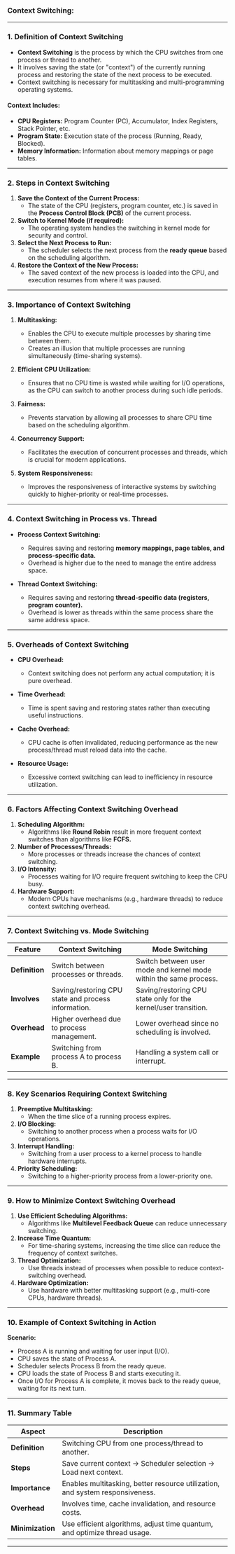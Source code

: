### **Context Switching:**

---

### **1. Definition of Context Switching**
- **Context Switching** is the process by which the CPU switches from one process or thread to another.  
- It involves saving the state (or "context") of the currently running process and restoring the state of the next process to be executed.
- Context switching is necessary for multitasking and multi-programming operating systems.

#### **Context Includes:**
- **CPU Registers:** Program Counter (PC), Accumulator, Index Registers, Stack Pointer, etc.
- **Program State:** Execution state of the process (Running, Ready, Blocked).
- **Memory Information:** Information about memory mappings or page tables.

---

### **2. Steps in Context Switching**
1. **Save the Context of the Current Process:**
   - The state of the CPU (registers, program counter, etc.) is saved in the **Process Control Block (PCB)** of the current process.
2. **Switch to Kernel Mode (if required):**
   - The operating system handles the switching in kernel mode for security and control.
3. **Select the Next Process to Run:**
   - The scheduler selects the next process from the **ready queue** based on the scheduling algorithm.
4. **Restore the Context of the New Process:**
   - The saved context of the new process is loaded into the CPU, and execution resumes from where it was paused.

---

### **3. Importance of Context Switching**
1. **Multitasking:**
   - Enables the CPU to execute multiple processes by sharing time between them.
   - Creates an illusion that multiple processes are running simultaneously (time-sharing systems).

2. **Efficient CPU Utilization:**
   - Ensures that no CPU time is wasted while waiting for I/O operations, as the CPU can switch to another process during such idle periods.

3. **Fairness:**
   - Prevents starvation by allowing all processes to share CPU time based on the scheduling algorithm.

4. **Concurrency Support:**
   - Facilitates the execution of concurrent processes and threads, which is crucial for modern applications.

5. **System Responsiveness:**
   - Improves the responsiveness of interactive systems by switching quickly to higher-priority or real-time processes.

---

### **4. Context Switching in Process vs. Thread**
- **Process Context Switching:**
  - Requires saving and restoring **memory mappings, page tables, and process-specific data.**
  - Overhead is higher due to the need to manage the entire address space.
  
- **Thread Context Switching:**
  - Requires saving and restoring **thread-specific data (registers, program counter).**
  - Overhead is lower as threads within the same process share the same address space.

---

### **5. Overheads of Context Switching**
- **CPU Overhead:**
  - Context switching does not perform any actual computation; it is pure overhead.
  
- **Time Overhead:**
  - Time is spent saving and restoring states rather than executing useful instructions.
  
- **Cache Overhead:**
  - CPU cache is often invalidated, reducing performance as the new process/thread must reload data into the cache.

- **Resource Usage:**
  - Excessive context switching can lead to inefficiency in resource utilization.

---

### **6. Factors Affecting Context Switching Overhead**
1. **Scheduling Algorithm:** 
   - Algorithms like **Round Robin** result in more frequent context switches than algorithms like **FCFS.**
2. **Number of Processes/Threads:**
   - More processes or threads increase the chances of context switching.
3. **I/O Intensity:**
   - Processes waiting for I/O require frequent switching to keep the CPU busy.
4. **Hardware Support:**
   - Modern CPUs have mechanisms (e.g., hardware threads) to reduce context switching overhead.

---

### **7. Context Switching vs. Mode Switching**
| **Feature**          | **Context Switching**                                           | **Mode Switching**                                               |
|----------------------|----------------------------------------------------------------|------------------------------------------------------------------|
| **Definition**       | Switch between processes or threads.                          | Switch between user mode and kernel mode within the same process. |
| **Involves**         | Saving/restoring CPU state and process information.           | Saving/restoring CPU state only for the kernel/user transition.  |
| **Overhead**         | Higher overhead due to process management.                    | Lower overhead since no scheduling is involved.                 |
| **Example**          | Switching from process A to process B.                        | Handling a system call or interrupt.                            |

---

### **8. Key Scenarios Requiring Context Switching**
1. **Preemptive Multitasking:**
   - When the time slice of a running process expires.
2. **I/O Blocking:**
   - Switching to another process when a process waits for I/O operations.
3. **Interrupt Handling:**
   - Switching from a user process to a kernel process to handle hardware interrupts.
4. **Priority Scheduling:**
   - Switching to a higher-priority process from a lower-priority one.

---

### **9. How to Minimize Context Switching Overhead**
1. **Use Efficient Scheduling Algorithms:**
   - Algorithms like **Multilevel Feedback Queue** can reduce unnecessary switching.
2. **Increase Time Quantum:**
   - For time-sharing systems, increasing the time slice can reduce the frequency of context switches.
3. **Thread Optimization:**
   - Use threads instead of processes when possible to reduce context-switching overhead.
4. **Hardware Optimization:**
   - Use hardware with better multitasking support (e.g., multi-core CPUs, hardware threads).

---

### **10. Example of Context Switching in Action**
**Scenario:**
- Process A is running and waiting for user input (I/O).
- CPU saves the state of Process A.
- Scheduler selects Process B from the ready queue.
- CPU loads the state of Process B and starts executing it.
- Once I/O for Process A is complete, it moves back to the ready queue, waiting for its next turn.

---

### **11. Summary Table**

| **Aspect**                | **Description**                                                                 |
|---------------------------|---------------------------------------------------------------------------------|
| **Definition**            | Switching CPU from one process/thread to another.                              |
| **Steps**                 | Save current context → Scheduler selection → Load next context.                |
| **Importance**            | Enables multitasking, better resource utilization, and system responsiveness.  |
| **Overhead**              | Involves time, cache invalidation, and resource costs.                         |
| **Minimization**          | Use efficient algorithms, adjust time quantum, and optimize thread usage.      |

---
